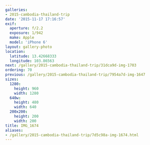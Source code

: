 ```yaml
---
galleries:
- 2015-cambodia-thailand-trip
date: '2015-11-17 17:16:57'
exif:
  aperture: f/2.2
  exposure: 1/942
  make: Apple
  model: 'iPhone 6'
layout: gallery-photo
location:
  latitude: 13.42668333
  longitude: 103.86563
next: /gallery/2015-cambodia-thailand-trip/31dca9d-img-1703
ordering: 70
previous: /gallery/2015-cambodia-thailand-trip/7954a7d-img-1647
sizes:
  1280:
    height: 960
    width: 1280
  640w:
    height: 480
    width: 640
  200x200:
    height: 200
    width: 200
title: IMG_1674
aliases:
- /gallery/2015-cambodia-thailand-trip/7d5c98a-img-1674.html
---
```

